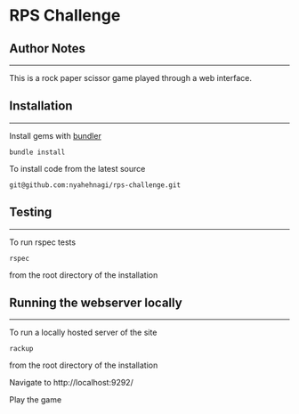 # RPS Challenge

## Author Notes
----------------------
 This is a rock paper scissor game played through a web interface.

## Installation
----------------------
Install gems with [bundler](https://bundler.io/ "bundler") 
~~~~
bundle install 
~~~~
To install code from the latest source
~~~~
git@github.com:nyahehnagi/rps-challenge.git
~~~~
## Testing
-----------------------
To run rspec tests
~~~~
rspec
~~~~
from the root directory of the installation 

## Running the webserver locally
-----------------------
To run a locally hosted server of the site
~~~~
rackup
~~~~
from the root directory of the installation

Navigate to http://localhost:9292/

Play the game
